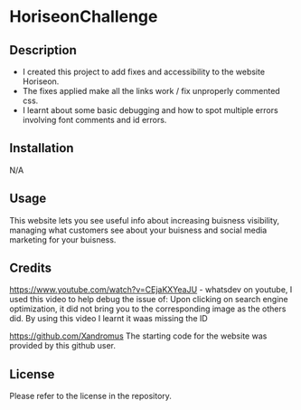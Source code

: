 # HoriseonChallenge

## Description

- I created this project to add fixes and accessibility to the website Horiseon.
- The fixes applied make all the links work / fix unproperly commented css.
- I learnt about some basic debugging and how to spot multiple errors involving font comments and id errors.

## Installation

N/A

## Usage

This website lets you see useful info about increasing buisness visibility, managing what customers see about your buisness and social media marketing for your buisness. 

## Credits

https://www.youtube.com/watch?v=CEjaKXYeaJU - whatsdev on youtube, I used this video to help debug the issue of: Upon clicking on search engine optimization, it did not bring you to the corresponding image as the others did. By using this video I learnt it waas missing the ID

https://github.com/Xandromus The starting code for the website was provided by this github user. 


## License

Please refer to the license in the repository. 